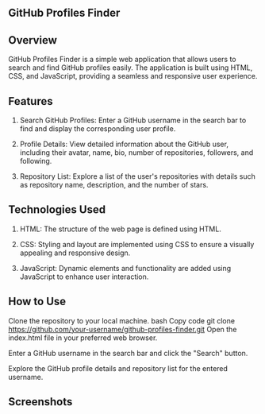 ## GitHub Profiles Finder
## Overview
GitHub Profiles Finder is a simple web application that allows users to search and find GitHub profiles easily. The application is built using HTML, CSS, and JavaScript, providing a seamless and responsive user experience.

## Features
1. Search GitHub Profiles: Enter a GitHub username in the search bar to find and display the corresponding user profile.

2. Profile Details: View detailed information about the GitHub user, including their avatar, name, bio, number of repositories, followers, and following.

3. Repository List: Explore a list of the user's repositories with details such as repository name, description, and the number of stars.

## Technologies Used
1. HTML: The structure of the web page is defined using HTML.

2. CSS: Styling and layout are implemented using CSS to ensure a visually appealing and responsive design.

3. JavaScript: Dynamic elements and functionality are added using JavaScript to enhance user interaction.

## How to Use
Clone the repository to your local machine.
bash
Copy code
git clone https://github.com/your-username/github-profiles-finder.git
Open the index.html file in your preferred web browser.

Enter a GitHub username in the search bar and click the "Search" button.

Explore the GitHub profile details and repository list for the entered username.

## Screenshots
